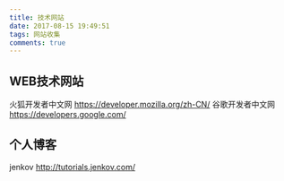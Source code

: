 ```yaml
---
title: 技术网站
date: 2017-08-15 19:49:51
tags: 网站收集
comments: true     
---
```

## WEB技术网站
火狐开发者中文网 https://developer.mozilla.org/zh-CN/
谷歌开发者中文网 https://developers.google.com/

## 个人博客
jenkov http://tutorials.jenkov.com/